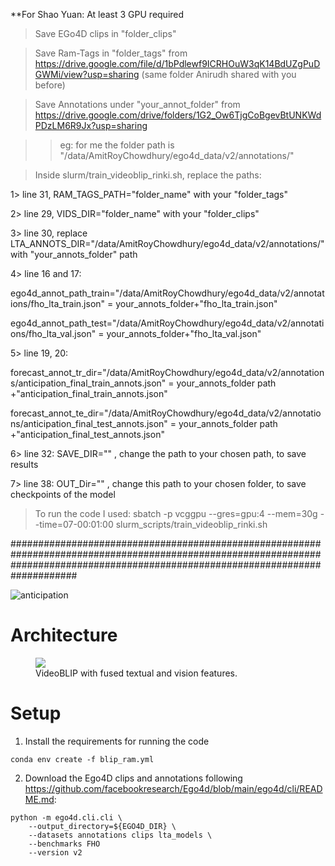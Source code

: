 **For Shao Yuan: At least 3 GPU required

> Save EGo4D clips in "folder_clips" 

> Save Ram-Tags in "folder_tags" from https://drive.google.com/file/d/1bPdlewf9ICRHOuW3qK14BdUZgPuDGWMi/view?usp=sharing
(same folder Anirudh shared with you before)

> Save Annotations under "your_annot_folder" from https://drive.google.com/drive/folders/1G2_Ow6TjgCoBgevBtUNKWdPDzLM6R9Jx?usp=sharing

>>  eg: for me the folder path is "/data/AmitRoyChowdhury/ego4d_data/v2/annotations/"




> Inside slurm/train_videoblip_rinki.sh, replace the paths:

1> line 31, RAM_TAGS_PATH="folder_name" with your "folder_tags"

2> line 29, VIDS_DIR="folder_name" with your "folder_clips"

3> line 30, replace LTA_ANNOTS_DIR="/data/AmitRoyChowdhury/ego4d_data/v2/annotations/" with "your_annots_folder" path

4> line 16 and 17:

ego4d_annot_path_train="/data/AmitRoyChowdhury/ego4d_data/v2/annotations/fho_lta_train.json"  =  your_annots_folder+"fho_lta_train.json"

ego4d_annot_path_test="/data/AmitRoyChowdhury/ego4d_data/v2/annotations/fho_lta_val.json"  =  your_annots_folder+"fho_lta_val.json"

5> line 19, 20:

forecast_annot_tr_dir="/data/AmitRoyChowdhury/ego4d_data/v2/annotations/anticipation_final_train_annots.json"  =  your_annots_folder path +"anticipation_final_train_annots.json"

forecast_annot_te_dir="/data/AmitRoyChowdhury/ego4d_data/v2/annotations/anticipation_final_test_annots.json" =  your_annots_folder path +"anticipation_final_test_annots.json"

6> line 32: SAVE_DIR="" , change the path to your chosen path, to save results

7> line 38: OUT_Dir="" , change this path to your chosen folder, to save checkpoints of the model

> To run the code I used:
sbatch -p vcggpu --gres=gpu:4 --mem=30g --time=07-00:01:00 slurm_scripts/train_videoblip_rinki.sh


####################################################################################################################################################################################




![anticipation](https://github.com/Anirudh257/cluster_backup/assets/132046732/04748d62-93ff-4744-82a3-3a8c9d17e911)
# Architecture

<figure>
  <img src="Plots/VideoBLIP_RAM_Prompt_Attention.png">
  <figcaption>VideoBLIP with fused textual and vision features.</figcaption>
</figure>

# Setup

1. Install the requirements for running the code

```
conda env create -f blip_ram.yml
```

2. Download the Ego4D clips and annotations following https://github.com/facebookresearch/Ego4d/blob/main/ego4d/cli/README.md:

```
python -m ego4d.cli.cli \
    --output_directory=${EGO4D_DIR} \
    --datasets annotations clips lta_models \
    --benchmarks FHO
    --version v2
```


